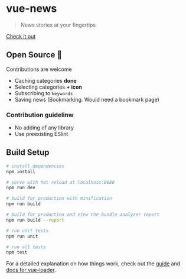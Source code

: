 # vue-news

> News stories at your fingertips

[Check it out](https://ashinzekene.github.io/vue-news/)

## Open Source 💮
  Contributions are welcome
- Caching categories **done**
- Selecting categories **+ icon**
- Subscribing to `keywords`
- Saving news (Bookmarking. Would need a bookmark page)

### Contribution guidelinw
- No adding of any library
- Use preexisting ESlint

## Build Setup

``` bash
# install dependencies
npm install

# serve with hot reload at localhost:8080
npm run dev

# build for production with minification
npm run build

# build for production and view the bundle analyzer report
npm run build --report

# run unit tests
npm run unit

# run all tests
npm test
```

For a detailed explanation on how things work, check out the [guide](http://vuejs-templates.github.io/webpack/) and [docs for vue-loader](http://vuejs.github.io/vue-loader).
